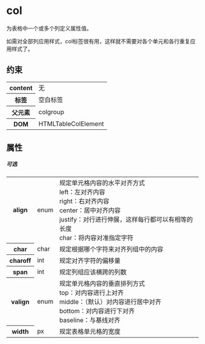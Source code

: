 # col

为表格中一个或多个列定义属性值。

如需对全部列应用样式，col标签很有用，这样就不需要对各个单元和各行重复应用样式了。

## 约束

<table>
<tr>
    <th>content</th>
    <td>无</td>
</tr>
<tr>
    <th>标签</th>
    <td>空白标签</td>
</tr>
<tr>
    <th>父元素</th>
    <td>colgroup</td>
</tr>
<tr>
    <th>DOM</th>
    <td>HTMLTableColElement</td>
</tr>
</table>

## 属性

##### 可选

<table>
    <tr>
		<th>align</th>
		<td>enum</td>
		<td>规定单元格内容的水平对齐方式
		<br/>left：左对齐内容
		<br/>right：右对齐内容
		<br/>center：居中对齐内容
		<br/>justify：对行进行伸展，这样每行都可以有相等的长度
		<br/>char：将内容对准指定字符</td>
	</tr>
	<tr>
		<th>char</th>
		<td>char</td>
		<td>规定根据哪个字符来对齐列组中的内容</td>
	</tr>
	<tr>
		<th>charoff</th>
		<td>int</td>
		<td>规定对齐字符的偏移量</td>
	</tr>
	<tr>
		<th>span</th>
		<td>int</td>
		<td>规定列组应该横跨的列数</td>
	</tr>
	<tr>
		<th>valign</th>
		<td>enum</td>
		<td>规定单元格内容的垂直排列方式
			<br/>top：对内容进行上对齐
			<br/>middle：（默认）对内容进行居中对齐
			<br/>bottom：对内容进行下对齐
			<br/>baseline：与基线对齐
		</td>
	</tr>
	<tr>
		<th>width</th>
		<td>px</td>
		<td>规定表格单元格的宽度</td>
	</tr>
</table>

